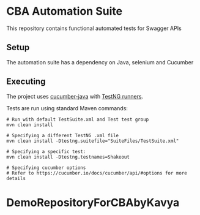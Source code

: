 # CBA Automation Suite

This repository contains functional automated tests for Swagger APIs

## Setup

The automation suite has a dependency on Java, selenium and Cucumber 


## Executing

The project uses [cucumber-java](https://github.com/cucumber/cucumber-jvm) with [TestNG runners](https://github.com/cucumber/cucumber-jvm/tree/main/testng).

Tests are run using standard Maven commands:

    # Run with default TestSuite.xml and Test test group
    mvn clean install
        
    # Specifying a different TestNG .xml file  
    mvn clean install -Dtestng.suitefile="SuiteFiles/TestSuite.xml"
    
    # Specifying a specific test:
    mvn clean install -Dtestng.testnames=Shakeout
    
    # Specifying cucumber options
    # Refer to https://cucumber.io/docs/cucumber/api/#options for more details
    
# DemoRepositoryForCBAbyKavya
